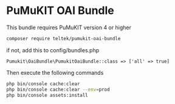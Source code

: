 PuMuKIT OAI Bundle
==================

This bundle requires PuMuKIT version 4 or higher

```bash
composer require teltek/pumukit-oai-bundle
```

if not, add this to config/bundles.php

```
Pumukit\OaiBundle\PumukitOaiBundle::class => ['all' => true]
```

Then execute the following commands

```bash
php bin/console cache:clear
php bin/console cache:clear --env=prod
php bin/console assets:install
```
